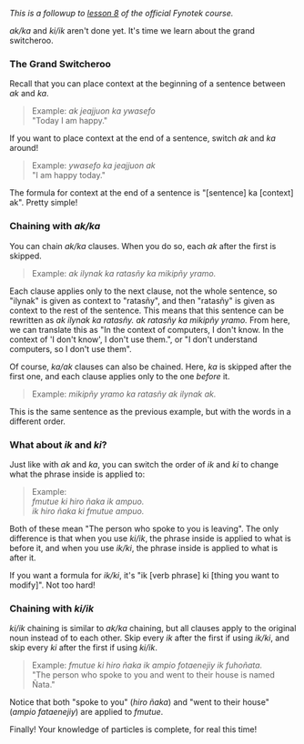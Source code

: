 *This is a followup to [lesson 8](https://docs.google.com/document/d/1cIdLAAOxNJKSOuzGKp3PlzvTDv7MhHs9H-Sb1xgxo5s/edit?usp=sharing) of the official Fynotek course.*

*ak/ka* and *ki/ik* aren't done yet. It's time we learn about the grand switcheroo.

### The Grand Switcheroo
Recall that you can place context at the beginning of a sentence between *ak* and *ka*.
> Example: *ak jeajjuon ka ywasefo*\
> "Today I am happy."

If you want to place context at the end of a sentence, switch *ak* and *ka* around!
> Example: *ywasefo ka jeajjuon ak*\
> "I am happy today."

The formula for context at the end of a sentence is "[sentence] ka [context] ak". Pretty simple!

### Chaining with *ak/ka*
You can chain *ak/ka* clauses. When you do so, each *ak* after the first is skipped.
> Example: *ak ilynak ka ratasñy ka mikipñy yramo.*

Each clause applies only to the next clause, not the whole sentence, so "ilynak" is given as context to "ratasñy", and then "ratasñy" is given as context to the rest of the sentence.
This means that this sentence can be rewritten as *ak ilynak ka ratasñy. ak ratasñy ka mikipñy yramo.* From here, we can translate this as "In the context of computers, I don't know. In the context of 'I don't know', I don't use them.", or "I don't understand computers, so I don't use them".

Of course, *ka/ak* clauses can also be chained. Here, *ka* is skipped after the first one, and each clause applies only to the one *before* it.
> Example: *mikipñy yramo ka ratasñy ak ilynak ak.*

This is the same sentence as the previous example, but with the words in a different order.


### What about *ik* and *ki*?
Just like with *ak* and *ka*, you can switch the order of *ik* and *ki* to change what the phrase inside is applied to:
> Example:\
> *fmutue ki hiro ñaka ik ampuo.\
> ik hiro ñaka ki fmutue ampuo.*

Both of these mean "The person who spoke to you is leaving". The only difference is that when you use *ki/ik*, the phrase inside is applied to what is before it, and when you use *ik/ki*, the phrase inside is applied to what is after it.

If you want a formula for *ik/ki*, it's "ik [verb phrase] ki [thing you want to modify]". Not too hard!

### Chaining with *ki/ik*
*ki/ik* chaining is similar to *ak/ka* chaining, but all clauses apply to the original noun instead of to each other. Skip every *ik* after the first if using *ik/ki*, and skip every *ki* after the first if using *ki/ik*.
> Example: *fmutue ki hiro ñaka ik ampio fotaenejiy ik fuhoñata.*\
> "The person who spoke to you and went to their house is named Ñata."

Notice that both "spoke to you" (*hiro ñaka*) and "went to their house" (*ampio fataenejiy*) are applied to *fmutue*.

Finally! Your knowledge of particles is complete, for real this time!
